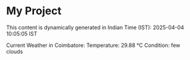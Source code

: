 # My Project

This content is dynamically generated in Indian Time (IST): 2025-04-04 10:05:05 IST


Current Weather in Coimbatore:
Temperature: 29.88 °C
Condition: few clouds
